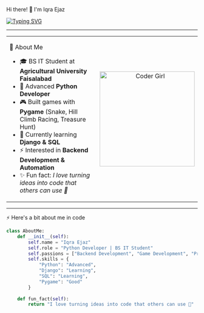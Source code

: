  Hi there! 👋 I'm Iqra Ejaz  

[![Typing SVG](https://readme-typing-svg.herokuapp.com?font=Fira+Code&size=22&pause=1000&color=FF69B4&width=500&lines=Python+Developer+🐍;Backend+Developer+⚡;Game+Developer+🎮;Problem+Solver+🧩)](https://git.io/typing-svg)

---

<table>
<tr>
<td width="60%" valign="top">

 💫 About Me  
- 🎓 BS IT Student at **Agricultural University Faisalabad**  
- 🐍 Advanced **Python Developer**  
- 🎮 Built games with **Pygame** (Snake, Hill Climb Racing, Treasure Hunt)  
- 🌱 Currently learning **Django & SQL**  
- ⚡ Interested in **Backend Development & Automation**  
- ✨ Fun fact: *I love turning ideas into code that others can use 🚀*

</td>
<td width="40%" align="center">

<img src="https://raw.githubusercontent.com/abhisheknaiidu/abhisheknaiidu/master/code.gif" width="250" alt="Coder Girl"/>

</td>
</tr>
</table>

---

 ⚡ Here's a bit about me in code  

```python
class AboutMe:
    def __init__(self):
        self.name = "Iqra Ejaz"
        self.role = "Python Developer | BS IT Student"
        self.passions = ["Backend Development", "Game Development", "Problem Solving"]
        self.skills = {
            "Python": "Advanced",
            "Django": "Learning",
            "SQL": "Learning",
            "Pygame": "Good"
        }
    
    def fun_fact(self):
        return "I love turning ideas into code that others can use 🚀"
